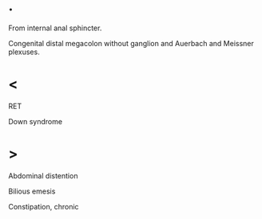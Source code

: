 # .

From internal anal sphincter.

Congenital distal megacolon without ganglion and Auerbach and Meissner plexuses.

# <

RET

Down syndrome

# >

Abdominal distention

Bilious emesis

Constipation, chronic
